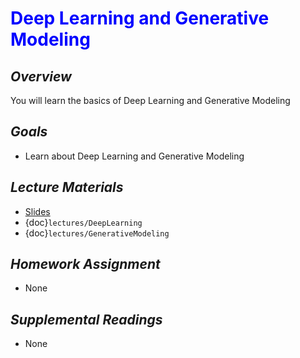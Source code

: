 # <span style="color: blue;"><b>Deep Learning and Generative Modeling</b></span>

## *Overview*
You will learn the basics of Deep Learning and Generative Modeling

## *Goals*
* Learn about Deep Learning and Generative Modeling

## *Lecture Materials*
* [Slides](https://docs.google.com/presentation/d/1h13YeUjtTU_WHLxghxFBBQJO3uRr1GtsIyO4DVZviJo/edit?usp=sharing)
* {doc}`lectures/DeepLearning`
* {doc}`lectures/GenerativeModeling`

## *Homework Assignment*
* None

## *Supplemental Readings*
* None